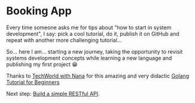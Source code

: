 # Booking App
Every time someone asks me for tips about "how to start in system development", I say: pick a cool tutorial, do it, publish it on GitHub and repeat with another more challenging tutorial...

So... here I am... starting a new journey, taking the opportunity to revisit systems development concepts while learning a new language and publishing my first project 😁

Thanks to [TechWorld with Nana](https://www.youtube.com/@TechWorldwithNana) for this amazing and very didactic [Golang Tutorial for Beginners](https://www.youtube.com/watch?v=yyUHQIec83I&)


Next step: [Build a simple RESTful API](https://github.com/mbrunoon/go-simple-crud).